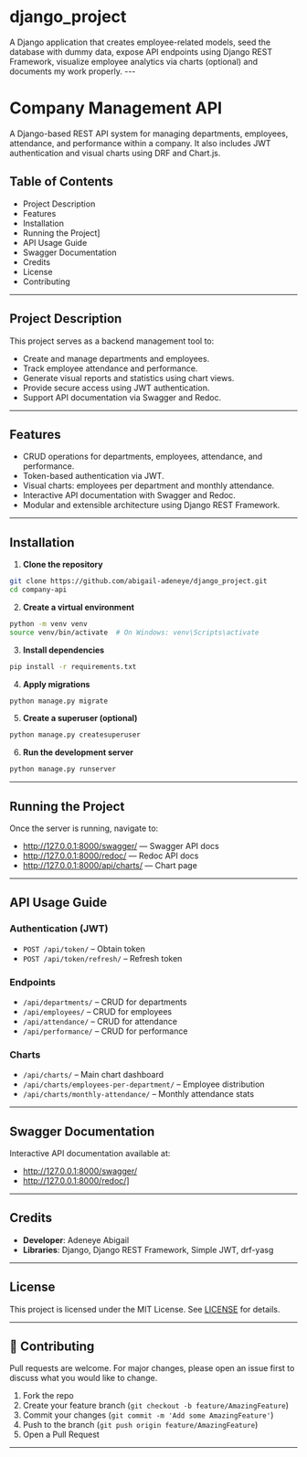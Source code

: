 # django_project
A Django application that creates employee-related models, seed the database with dummy data, expose API endpoints using Django REST Framework, visualize employee analytics via charts (optional) and documents my work properly.  ---

# Company Management API
A Django-based REST API system for managing departments, employees, attendance, and performance within a company. It also includes JWT authentication and visual charts using DRF and Chart.js.

##  Table of Contents
* Project Description
* Features
* Installation
* Running the Project]
* API Usage Guide
* Swagger Documentation
* Credits
* License
* Contributing


---
##  Project Description
This project serves as a backend management tool to:

* Create and manage departments and employees.
* Track employee attendance and performance.
* Generate visual reports and statistics using chart views.
* Provide secure access using JWT authentication.
* Support API documentation via Swagger and Redoc.

---

##  Features
* CRUD operations for departments, employees, attendance, and performance.
* Token-based authentication via JWT.
* Visual charts: employees per department and monthly attendance.
* Interactive API documentation with Swagger and Redoc.
* Modular and extensible architecture using Django REST Framework.

---

##  Installation

1. **Clone the repository**

```bash
git clone https://github.com/abigail-adeneye/django_project.git
cd company-api
```

2. **Create a virtual environment**

```bash
python -m venv venv
source venv/bin/activate  # On Windows: venv\Scripts\activate
```

3. **Install dependencies**

```bash
pip install -r requirements.txt
```

4. **Apply migrations**

```bash
python manage.py migrate
```

5. **Create a superuser (optional)**

```bash
python manage.py createsuperuser
```

6. **Run the development server**

```bash
python manage.py runserver
```

---

##  Running the Project

Once the server is running, navigate to:

* http://127.0.0.1:8000/swagger/ — Swagger API docs
* http://127.0.0.1:8000/redoc/ — Redoc API docs
* http://127.0.0.1:8000/api/charts/ — Chart page

---

##  API Usage Guide
###  Authentication (JWT)

* `POST /api/token/` – Obtain token
* `POST /api/token/refresh/` – Refresh token

###  Endpoints

* `/api/departments/` – CRUD for departments
* `/api/employees/` – CRUD for employees
* `/api/attendance/` – CRUD for attendance
* `/api/performance/` – CRUD for performance

###  Charts

* `/api/charts/` – Main chart dashboard
* `/api/charts/employees-per-department/` – Employee distribution
* `/api/charts/monthly-attendance/` – Monthly attendance stats

---

##  Swagger Documentation

Interactive API documentation available at:

* http://127.0.0.1:8000/swagger/
* http://127.0.0.1:8000/redoc/]

---

##  Credits

* **Developer**: Adeneye Abigail
* **Libraries**: Django, Django REST Framework, Simple JWT, drf-yasg

---

##  License

This project is licensed under the MIT License. See [LICENSE](LICENSE) for details.

---

## 🤝 Contributing

Pull requests are welcome. For major changes, please open an issue first to discuss what you would like to change.

1. Fork the repo
2. Create your feature branch (`git checkout -b feature/AmazingFeature`)
3. Commit your changes (`git commit -m 'Add some AmazingFeature'`)
4. Push to the branch (`git push origin feature/AmazingFeature`)
5. Open a Pull Request

---

